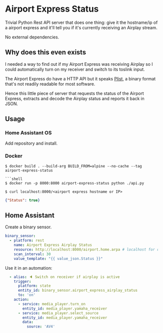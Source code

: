 # Airport Express Status

Trivial Python Rest API server that does one thing: give it the hostname/ip of a airport express and it'll tell you if it's currently receiving an Airplay stream.

No external dependencies.

## Why does this even exists

I needed a way to find out if my Airport Express was receiving Airplay so I could automatically turn on my receiver and switch to its toslink input.

The Airport Express do have a HTTP API but it speaks [Plist](https://en.wikipedia.org/wiki/Property_list), a binary format that's not readily readable for most software.

Hence this little piece of server that requests the status of the Airport Express, extracts and decode the Airplay status and reports it back in JSON.

## Usage

### Home Assistant OS
Add repository and install.

### Docker

```shell
$ docker build . --build-arg BUILD_FROM=alpine --no-cache --tag airport-express-status

```shell
$ docker run -p 8000:8000 airport-express-status python ./api.py
```

```shell
$ curl localhost:8000/<airport express hostname or IP>
```

```json
{"Status": true}
```

## Home Assistant

Create a binary sensor.

```yaml
binary_sensor:
  - platform: rest
    name: Airport Express Airplay Status
    resource: http://localhost:8000/airport.home.arpa # localhost for docker
    scan_interval: 30
    value_template: "{{ value_json.Status }}"
```

Use it in an automation:

```yaml
  - alias: 🔈 Switch on receiver if airplay is active
    trigger:
      platform: state
      entity_id: binary_sensor.airport_express_airplay_status
      to: 'on'
    action:
      - service: media_player.turn_on
        entity_id: media_player.yamaha_receiver
      - service: media_player.select_source
        entity_id: media_player.yamaha_receiver
        data:
          source: 'AV4'
```
